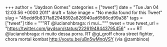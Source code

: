 
+++
author = "Jaydson Gomes"
categories = ["tweet"]
date = "Tue Jan 04 12:03:56 +0000 2011"
draft = false
image = "No media found for this Tweet"
slug = "45edd6b837fa82948892a826940ad6566cd99a38"
tags = ["tweet"]
title = """RT @lucianohbraga: ri mui..."""
tweet = true
tweet_url = "https://twitter.com/jaydson/status/22261948443795456"
+++
RT @lucianohbraga: ri muito dessa porra. RT @gi_groff chora street fighter, chora mortal kombat http://youtu.be/uBn5wMnqVSY (via @zambinos)
